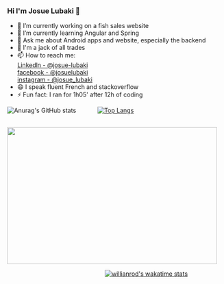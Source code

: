 ### Hi I'm Josue Lubaki 👋

<!--
https://github.com/anuraghazra/github-readme-stats
**josue-lubaki/josue-lubaki** is a ✨ _special_ ✨ repository because its `README.md` (this file) appears on your GitHub profile.

Here are some ideas to get you started:

- 🔭 I’m currently working on ...
- 🌱 I’m currently learning ...
- 👯 I’m looking to collaborate on ...
- 🤔 I’m looking for help with ...
- 💬 Ask me about ...
- 📫 How to reach me: ...
- 😄 Pronouns: ...
- ⚡ Fun fact: ...
-->
- 🔭 I’m currently working on a fish sales website
- 🌱 I’m currently learning Angular and Spring
- 💬 Ask me about Android apps and website, especially the backend
- 🤔 I'm a jack of all trades
- 📫 How to reach me: <br> [Linkedln - @josue-lubaki](https://www.linkedin.com/in/josue-lubaki/) <br>
[facebook - @josuelubaki](https://www.facebook.com/josue.lubaki)<br>
[instagram - @josue_lubaki](https://www.instagram.com/josue_lubaki/)
- 😄 I speak fluent French and stackoverflow
- ⚡ Fun fact: I ran for 1h05' after 12h of coding
<p>
 
<!-- <img src="https://github-readme-stats.vercel.app/api?username=josue-lubaki&count_private=true&show_icons=true&border_color=F5C473&theme=react" /> -->
![Anurag's GitHub stats](https://github-readme-stats.vercel.app/api?username=josue-lubaki&count_private=true&show_icons=true&border_color=F5C473&theme=react) &emsp;&emsp;&emsp;
[![Top Langs](https://github-readme-stats.vercel.app/api/top-langs/?username=josue-lubaki&hide=jupyter%20Notebook&langs_count=5&theme=react)](https://github.com/josue-lubaki/github-readme-stats)
 
</p>

<p> &emsp;&emsp;&emsp;&emsp;&emsp;&emsp;&emsp;&emsp;&emsp;&emsp;&emsp;&emsp;&emsp;&emsp;&emsp;&emsp; <img src="https://miro.medium.com/max/680/0*7Q3yvSIv_t0ioJ-Z.gif" width=490px height=320px />
 
&emsp;&emsp;&emsp;&emsp;&emsp;&emsp;&emsp;&emsp;&emsp;&emsp;&emsp;&emsp;&emsp;&emsp;&emsp;&emsp;   [![willianrod's wakatime stats](https://github-readme-stats.vercel.app/api/wakatime?username=josue_lubaki&theme=react)](https://github.com/josue-lubaki/github-readme-stats) 
</p>
<!-- [![Readme Card](https://github-readme-stats.vercel.app/api/pin/?username=josue-lubaki&repo=josue-lubaki&theme=gotham)](https://github.com/josue-lubaki/josue-lubaki) -->
